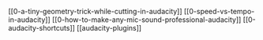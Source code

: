 [[0-a-tiny-geometry-trick-while-cutting-in-audacity]]
[[0-speed-vs-tempo-in-audacity]]
[[0-how-to-make-any-mic-sound-professional-audacity]]
[[0-audacity-shortcuts]]
[[audacity-plugins]]